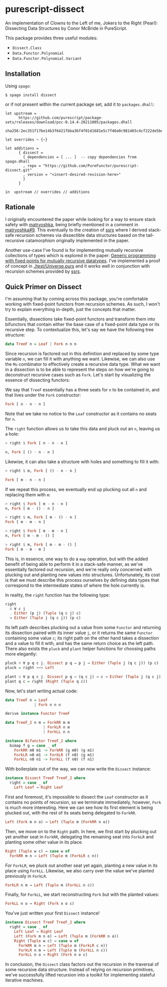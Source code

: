 # purescript-dissect

An implementation of Clowns to the Left of me, Jokers to the Right
(Pearl): Dissecting Data Structures by Conor McBride in PureScript.

This package provides three useful modules:

-   `Dissect.Class`
-   `Data.Functor.Polynomial`
-   `Data.Functor.Polynomial.Variant`

## Installation

Using `spago`:

    $ spago install dissect

or if not present within the current package set, add it to
`packages.dhall`:

``` dhall
let upstream =
      https://github.com/purescript/package-sets/releases/download/psc-0.14.4-20211005/packages.dhall
        sha256:2ec351f17be14b3f6421fbba36f4f01d1681e5c7f46e0c981465c4cf222de5be

let overrides ~ {~}

let additions =
      { dissect =
        { dependencies = [ ... ]  -- copy dependencies from spago.dhall
        , repo = "https://github.com/PureFunctor/purescript-dissect.git"
        , version = "<insert-desired-revision-here>"
        }
      }

in  upstream // overrides // additions
```

## Rationale

I originally encountered the paper while looking for a way to ensure
stack safety with
[matryoshka](https://github.com/purescript-contrib/purescript-matryoshka),
being briefly mentioned in a comment in
[matryoshka#9](https://github.com/purescript-contrib/purescript-matryoshka/issues/9#issuecomment-400384397).
This eventually to the creation of
[ssrs](https://github.com/PureFunctor/purescript-ssrs) where I derived
stack-safe recursion schemes via dissectible data structures based on
the tail-recursive catamorphism originally implemented in the paper.

Another use-case I\'ve found is for implementing mutually recursive
collections of types which is explored in the paper: [Generic
programming with fixed points for mutually recursive
datatypes](https://dl.acm.org/doi/abs/10.1145/1631687.1596585). I\'ve
implemented a proof of concept in
[./test/Universe.purs](./test/Universe.purs) and it works well in
conjunction with recursion schemes provided by
[ssrs](https://github.com/PureFunctor/purescript-ssrs).

## Quick Primer on Dissect

I\'m assuming that by coming across this package, you\'re comfortable
working with fixed-point functors from recursion schemes. As such, I
won\'t try to explain everything in-depth, just the concepts that
matter.

Essentially, dissections take fixed-point functors and transform them
into bifunctors that contain either the base case of a fixed-point data
type or its recursive step. To contextualize this, let\'s say we have
the following tree structure:

``` purescript
data TreeF n = Leaf | Fork n n n
```

Since recursion is factored out in this definition and replaced by some
type variable `n`, we can fill it with anything we want. Likewise, we
can also use the `Mu` combinator to effectively create a recursive data
type. What we want in a dissection is to be able to represent the steps
on how we\'re going to deconstruct recursive cases such as `Fork`.
Let\'s start by visualizing the essence of dissecting functors:

We say that `TreeF` essentially has a three seats for `n` to be
contained in, and that lives under the `Fork` constructor:

``` purescript
Fork [ n - n - n ]
```

Note that we take no notice to the `Leaf` constructor as it contains no
seats for `n`.

The `right` function allows us to take this data and pluck out an `n`,
leaving us a hole:

``` purescript
> right $ Fork [ n - n - n ]

n, Fork [ () - n - n ]
```

Likewise, it can also take a structure with holes and something to fill
it with:

``` purescript
> right $ m, Fork [ () - n - n ]

Fork [ m - n - n ]
```

If we repeat this process, we eventually end up plucking out all `n` and
replacing them with `m`:

``` purescript
> right $ Fork [ m - n - n ]
n, Fork [ m - () - n ]

> right $ m, Fork [ m - () - n ]
Fork [ m - m - n ]

> right $ Fork [ m - m - n ]
n, Fork [ m - m - () ]

> right $ m, Fork [ m - m - () ]
Fork [ m - m - m ]
```

This is, in essence, one way to do a `map` operation, but with the added
benefit of being able to perform it in a stack-safe manner, as we\'ve
essentially factored out recursion, and we\'re really only concerned
with plucking out and planting new values into structures.
Unfortunately, its cost is that we must describe this process ourselves
by defining data types that correspond to the intermediate states of
where the hole currently is.

In reality, the `right` function has the following type:

``` purescript
right
  ∷ ∀ c j
  . Either (p j) (Tuple (q c j) c)
  → Either (Tuple j (q c j)) (p c)
```

Its left path describes plucking out a value from some `Functor` and
returning its dissection paired with its inner value `j`, or it returns
the same `Functor` containing some value `c`; its right path on the
other hand takes a dissection and a value to fill it with, and has the
same return choice as the left path. There also exists the `pluck` and
`plant` helper functions for choosing paths more elegantly:

``` purescript
pluck ∷ ∀ p q c j. Dissect p q ⇒ p j → Either (Tuple j (q c j)) (p c)
pluck = right <<< Left

plant ∷ ∀ p q c j. Dissect p q ⇒ (q c j) → c → Either (Tuple j (q c j)) (p c)
plant q c = right (Right (Tuple q c))
```

Now, let\'s start writing actual code:

``` purescript
data TreeF n = Leaf
             | Fork n n n

derive instance Functor TreeF

data TreeF_2 n m = ForkRR m m
                 | ForkLR n m
                 | ForkLL n n

instance Bifunctor TreeF_2 where
  bimap f g = case _ of
    ForkRR m0 m1 -> ForkRR (g m0) (g m1)
    ForkLR n0 m1 -> ForkLR (f n0) (g m1)
    ForkLL n0 n1 -> ForkLL (f n0) (f n1)
```

With boilerplate out of the way, we can now write the `Dissect`
instance:

``` purescript
instance Dissect TreeF TreeF_2 where
  right = case _ of
    Left Leaf → Right Leaf
```

First and foremost, it\'s impossible to dissect the `Leaf` constructor
as it contains no points of recursion, so we terminate immediately,
however, `Fork` is much more interesting. Here we can see how its first
element is being plucked out, with the rest of its seats being delegated
to `ForkRR`.

``` purescript
Left (Fork m n o) → Left (Tuple m (ForkRR n o))
```

Then, we move on to the `Right` path. In here, we first start by
plucking out yet another seat in `ForkRR`, delegating the remaining seat
into `ForkLR` and planting some other value in its place.

``` purescript
Right (Tuple w c) → case w of
  ForkRR m n → Left (Tuple m (ForkLR c n))
```

For `ForkLR`, we pluck out another seat yet again, planting a new value
in its place using `ForkLL`. Likewise, we also carry over the value
we\'ve planted previously in `ForkLR`.

``` purescript
ForkLR n m → Left (Tuple m (ForkLL n c))
```

Finally, for `ForkLL`, we start reconstructing `Fork` but with the
planted values:

``` purescript
ForkLL n o → Right (Fork n o c)
```

You\'ve just written your first `Dissect` instance!

``` purescript
instance Dissect TreeF TreeF_2 where
  right = case _ of
    Left Leaf → Right Leaf
    Left (Fork m n o) → Left (Tuple m (ForkRR n o))
    Right (Tuple w c) → case w of
      ForkRR m n → Left (Tuple m (ForkLR c n))
      ForkLR n m → Left (Tuple m (ForkLL n c))
      ForkLL n o → Right (Fork n o c)
```

In conclusion, the `Dissect` class factors out the recursion in the
traversal of some recursive data structure. Instead of relying on
recursion primitives, we\'ve successfully lifted recursion into a
toolkit for implementing stateful iterative machines.
